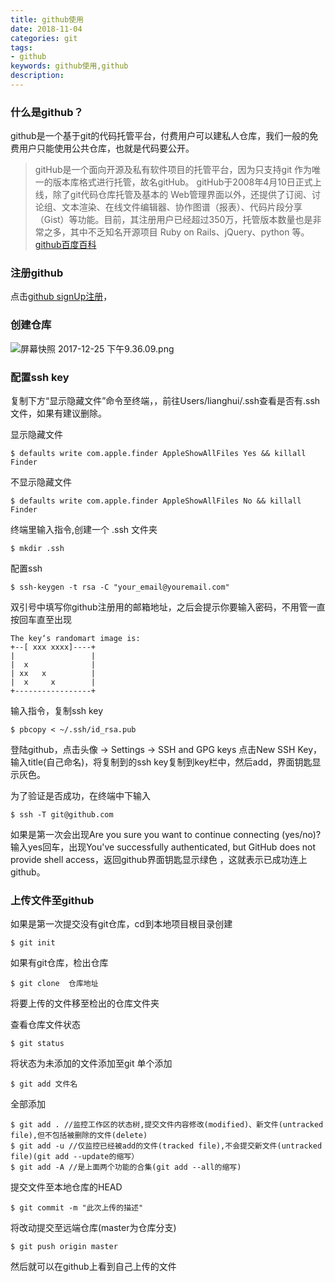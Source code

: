 ```yaml
---
title: github使用
date: 2018-11-04
categories: git
tags: 
- github
keywords: github使用,github
description:
---
```

### 什么是github？
github是一个基于git的代码托管平台，付费用户可以建私人仓库，我们一般的免费用户只能使用公共仓库，也就是代码要公开。
> gitHub是一个面向开源及私有软件项目的托管平台，因为只支持git 作为唯一的版本库格式进行托管，故名gitHub。
gitHub于2008年4月10日正式上线，除了git代码仓库托管及基本的 Web管理界面以外，还提供了订阅、讨论组、文本渲染、在线文件编辑器、协作图谱（报表）、代码片段分享（Gist）等功能。目前，其注册用户已经超过350万，托管版本数量也是非常之多，其中不乏知名开源项目 Ruby on Rails、jQuery、python 等。[github百度百科](https://baike.baidu.com/item/github/10145341?fr=aladdin)

### 注册github
点击[github signUp注册](https://github.com/join)，

### 创建仓库
![屏幕快照 2017-12-25 下午9.36.09.png](http://upload-images.jianshu.io/upload_images/3850436-ed7d2689f7eed077.png?imageMogr2/auto-orient/strip%7CimageView2/2/w/1240)


### 配置ssh key
复制下方“显示隐藏文件”命令至终端，，前往Users/lianghui/.ssh查看是否有.ssh文件，如果有建议删除。

显示隐藏文件
```
$ defaults write com.apple.finder AppleShowAllFiles Yes && killall Finder 
```
不显示隐藏文件
```
$ defaults write com.apple.finder AppleShowAllFiles No && killall Finder 
```

终端里输入指令,创建一个 .ssh 文件夹
```
$ mkdir .ssh
```

配置ssh
```
$ ssh-keygen -t rsa -C "your_email@youremail.com"
```
双引号中填写你github注册用的邮箱地址，之后会提示你要输入密码，不用管一直按回车直至出现
```
The key‘s randomart image is:
+--[ xxx xxxx]----+
|                 |
|  x              |
| xx   x          |
|  x     x        |
+-----------------+
```

输入指令，复制ssh key
```
$ pbcopy < ~/.ssh/id_rsa.pub 
```
登陆github，点击头像 -> Settings -> SSH and GPG keys
点击New SSH Key，输入title(自己命名)，将复制到的ssh key复制到key栏中，然后add，界面钥匙显示灰色。

为了验证是否成功，在终端中下输入
```
$ ssh -T git@github.com
```
如果是第一次会出现Are you sure you want to continue connecting (yes/no)?
输入yes回车，出现You've successfully authenticated, but GitHub does not provide shell access，返回github界面钥匙显示绿色 ，这就表示已成功连上github。

### 上传文件至github
如果是第一次提交没有git仓库，cd到本地项目根目录创建
```
$ git init
```
如果有git仓库，检出仓库
```
$ git clone  仓库地址
```
将要上传的文件移至检出的仓库文件夹

查看仓库文件状态
```
$ git status
```
将状态为未添加的文件添加至git
单个添加
```
$ git add 文件名
```
全部添加

```
$ git add . //监控工作区的状态树,提交文件内容修改(modified)、新文件(untracked file),但不包括被删除的文件(delete)
$ git add -u //仅监控已经被add的文件(tracked file),不会提交新文件(untracked file)(git add --update的缩写）
$ git add -A //是上面两个功能的合集(git add --all的缩写)
```

提交文件至本地仓库的HEAD

```
$ git commit -m "此次上传的描述"
```
将改动提交至远端仓库(master为仓库分支)
```
$ git push origin master
```
然后就可以在github上看到自己上传的文件

